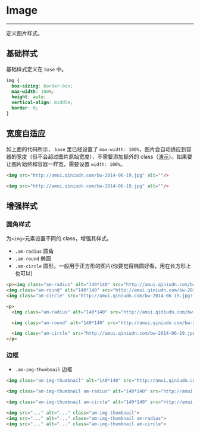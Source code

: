# Image
---

定义图片样式。

## 基础样式

基础样式定义在 `base` 中。

```css
img {
  box-sizing: border-box;
  max-width: 100%;
  height: auto;
  vertical-align: middle;
  border: 0;
}
```

## 宽度自适应

如上面的代码所示， `base` 里已经设置了 `max-width: 100%`，图片会自动适应到容器的宽度（但不会超过图片原始宽度），不需要添加额外的 class（[演示](http://jsbin.com/ciduf/1)）。如果要让图片始终和容器一样宽，需要设置 `width: 100%`。

`````html
<img src="http://amui.qiniudn.com/bw-2014-06-19.jpg" alt=""/>
`````
```html
<img src="http://amui.qiniudn.com/bw-2014-06-19.jpg" alt=""/>
```

## 增强样式

### 圆角样式

为`<img>`元素设置不同的 class，增强其样式。

- `.am-radius`     圆角
- `.am-round`      椭圆
- `.am-circle`     圆形，一般用于正方形的图片(你要觉得椭圆好看，用在长方形上也可以)

`````html
<p><img class="am-radius" alt="140*140" src="http://amui.qiniudn.com/bw-2014-06-19.jpg?imageView/1/w/1000/h/1000/q/80" width="140" height="140" />
<img class="am-round" alt="140*140" src="http://amui.qiniudn.com/bw-2014-06-19.jpg?imageView/1/w/1000/h/600/q/80" width="200" height="120"/>
<img class="am-circle" src="http://amui.qiniudn.com/bw-2014-06-19.jpg?imageView/1/w/1000/h/1000/q/80" width="140" height="140"/></p>
`````
```html
<p>
  <img class="am-radius" alt="140*140" src="http://amui.qiniudn.com/bw-2014-06-19.jpg?imageView/1/w/1000/h/1000/q/80" width="140" height="140" />

  <img class="am-round" alt="140*140" src="http://amui.qiniudn.com/bw-2014-06-19.jpg?imageView/1/w/1000/h/600/q/80" width="200" height="120"/>

  <img class="am-circle" src="http://amui.qiniudn.com/bw-2014-06-19.jpg?imageView/1/w/1000/h/1000/q/80" width="140" height="140"/>
</p>
```


### 边框

- `.am-img-thumbnail`   边框

`````html
<img class="am-img-thumbnail" alt="140*140" src="http://amui.qiniudn.com/bw-2014-06-19.jpg?imageView/1/w/1000/h/1000/q/80" width="140" height="140" />

<img class="am-img-thumbnail am-radius" alt="140*140" src="http://amui.qiniudn.com/bw-2014-06-19.jpg?imageView/1/w/1000/h/1000/q/80" width="140" height="140" />

<img class="am-img-thumbnail am-circle" alt="140*140" src="http://amui.qiniudn.com/bw-2014-06-19.jpg?imageView/1/w/1000/h/1000/q/80" width="140" height="140" />
`````

```html
<img src="..." alt="..." class="am-img-thumbnail">
<img src="..." alt="..." class="am-img-thumbnail am-radius">
<img src="..." alt="..." class="am-img-thumbnail am-circle">
```

<!--
## 响应式图片

通过添加 `.am-img-responsive` class 让图片按比例缩放。

`````html
<img class="am-img-responsive" alt="Responsive image" src="http://www.bing.com/az/hprichbg/rb/AdelaideFrog_EN-US12171255358_1366x768.jpg" />
`````

```html
<img src="..." class="am-img-responsive" alt="Responsive image">
```-->
